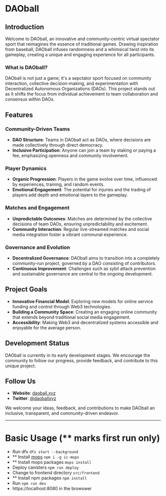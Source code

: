 # DAOball

## Introduction
Welcome to DAOball, an innovative and community-centric virtual spectator sport that reimagines the essence of traditional games. Drawing inspiration from baseball, DAOball infuses randomness and a whimsical twist into its gameplay, creating a unique and engaging experience for all participants.

### What is DAOball?
DAOball is not just a game; it's a sepctator sport focused on community interaction, collective decision-making, and experimentation with Decentralized Autonomous Organizations (DAOs). This project stands out as it shifts the focus from individual achievement to team collaboration and consensus within DAOs.

## Features

### Community-Driven Teams
- **DAO Structure**: Teams in DAOball act as DAOs, where decisions are made collectively through direct democracy.
- **Inclusive Participation**: Anyone can join a team by staking or paying a fee, emphasizing openness and community involvement.

### Player Dynamics
- **Organic Progression**: Players in the game evolve over time, influenced by experiences, training, and random events.
- **Emotional Engagement**: The potential for injuries and the trading of players add depth and emotional layers to the gameplay.

### Matches and Engagement
- **Unpredictable Outcomes**: Matches are determined by the collective decisions of team DAOs, ensuring unpredictability and excitement.
- **Community Interaction**: Regular live-streamed matches and social media integration foster a vibrant communal experience.

### Governance and Evolution
- **Decentralized Governance**: DAOball aims to transition into a completely community-run project, governed by a DAO consisting of contributors.
- **Continuous Improvement**: Challenges such as sybil attack prevention and sustainable governance are central to the ongoing development.

## Project Goals
- **Innovative Financial Model**: Exploring new models for online service funding and control through Web3 technologies.
- **Building a Community Space**: Creating an engaging online community that extends beyond traditional social media engagement.
- **Accessibility**: Making Web3 and decentralized systems accessible and enjoyable for the average person.

## Development Status
DAOball is currently in its early development stages. We encourage the community to follow our progress, provide feedback, and contribute to this unique project.

## Follow Us
- **Website**: [daoball.xyz](https://daoball.xyz)
- **Twitter**: [@daoballxyz](https://twitter.com/daoballxyz)

We welcome your ideas, feedback, and contributions to make DAOball an inclusive, transparent, and community-driven endeavor.

---

# Basic Usage (** marks first run only)
- Run dfx `dfx start --background`
- ** Install [mops](https://mops.one) `npm i -g ic-mops` 
- ** Install mops packages `mops install`
- Deploy canisters `npm run deploy`
- Change to frontend directory `src/frontend`
- ** Install npm packages `npm install`
- Run `npm run dev`
- https://localhost:8080 in the browswer
